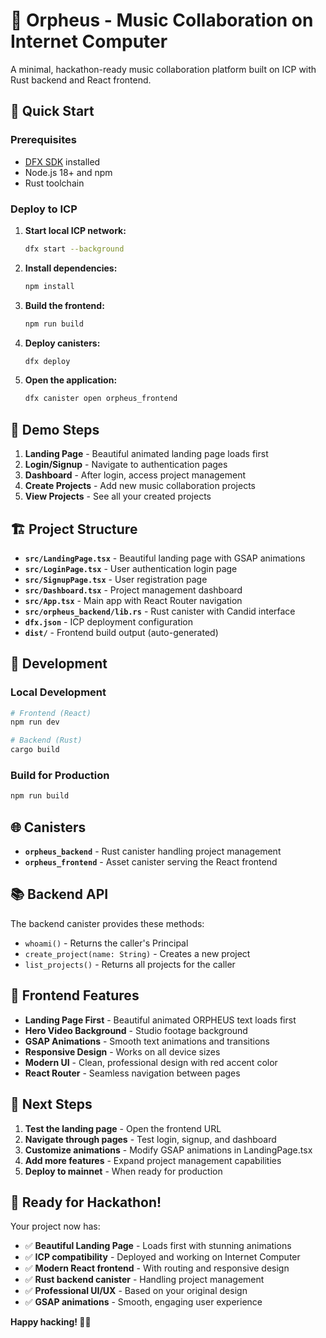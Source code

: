 # 🎵 Orpheus - Music Collaboration on Internet Computer

A minimal, hackathon-ready music collaboration platform built on ICP with Rust backend and React frontend.

## 🚀 Quick Start

### Prerequisites
- [DFX SDK](https://internetcomputer.org/docs/current/developer-docs/setup/install/) installed
- Node.js 18+ and npm
- Rust toolchain

### Deploy to ICP

1. **Start local ICP network:**
   ```bash
   dfx start --background
   ```

2. **Install dependencies:**
   ```bash
   npm install
   ```

3. **Build the frontend:**
   ```bash
   npm run build
   ```

4. **Deploy canisters:**
   ```bash
   dfx deploy
   ```

5. **Open the application:**
   ```bash
   dfx canister open orpheus_frontend
   ```

## 🎯 Demo Steps

1. **Landing Page** - Beautiful animated landing page loads first
2. **Login/Signup** - Navigate to authentication pages
3. **Dashboard** - After login, access project management
4. **Create Projects** - Add new music collaboration projects
5. **View Projects** - See all your created projects

## 🏗️ Project Structure

- **`src/LandingPage.tsx`** - Beautiful landing page with GSAP animations
- **`src/LoginPage.tsx`** - User authentication login page
- **`src/SignupPage.tsx`** - User registration page
- **`src/Dashboard.tsx`** - Project management dashboard
- **`src/App.tsx`** - Main app with React Router navigation
- **`src/orpheus_backend/lib.rs`** - Rust canister with Candid interface
- **`dfx.json`** - ICP deployment configuration
- **`dist/`** - Frontend build output (auto-generated)

## 🔧 Development

### Local Development
```bash
# Frontend (React)
npm run dev

# Backend (Rust)
cargo build
```

### Build for Production
```bash
npm run build
```

## 🌐 Canisters

- **`orpheus_backend`** - Rust canister handling project management
- **`orpheus_frontend`** - Asset canister serving the React frontend

## 📚 Backend API

The backend canister provides these methods:
- `whoami()` - Returns the caller's Principal
- `create_project(name: String)` - Creates a new project
- `list_projects()` - Returns all projects for the caller

## 🎨 Frontend Features

- **Landing Page First** - Beautiful animated ORPHEUS text loads first
- **Hero Video Background** - Studio footage background
- **GSAP Animations** - Smooth text animations and transitions
- **Responsive Design** - Works on all device sizes
- **Modern UI** - Clean, professional design with red accent color
- **React Router** - Seamless navigation between pages

## 🚀 Next Steps

1. **Test the landing page** - Open the frontend URL
2. **Navigate through pages** - Test login, signup, and dashboard
3. **Customize animations** - Modify GSAP animations in LandingPage.tsx
4. **Add more features** - Expand project management capabilities
5. **Deploy to mainnet** - When ready for production

## 🎵 Ready for Hackathon!

Your project now has:
- ✅ **Beautiful Landing Page** - Loads first with stunning animations
- ✅ **ICP compatibility** - Deployed and working on Internet Computer
- ✅ **Modern React frontend** - With routing and responsive design
- ✅ **Rust backend canister** - Handling project management
- ✅ **Professional UI/UX** - Based on your original design
- ✅ **GSAP animations** - Smooth, engaging user experience

**Happy hacking! 🚀🎶**
